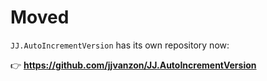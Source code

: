 Moved
=====

`JJ.AutoIncrementVersion` has its own repository now:

👉 __<https://github.com/jjvanzon/JJ.AutoIncrementVersion>__